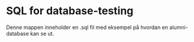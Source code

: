 # SQL for database-testing

Denne mappen inneholder en .sql fil med eksempel på hvordan en alumni-database kan se ut.
